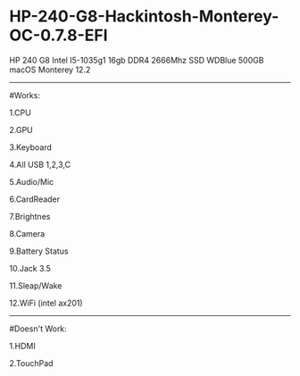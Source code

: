 # HP-240-G8-Hackintosh-Monterey-OC-0.7.8-EFI

HP 240 G8 
Intel I5-1035g1
16gb DDR4 2666Mhz
SSD WDBlue 500GB
macOS Monterey 12.2

--------------------------------------------------------------------------------

#Works:

1.CPU

2.GPU

3.Keyboard

4.All USB 1,2,3,C

5.Audio/Mic

6.CardReader

7.Brightnes 

8.Camera

9.Battery Status

10.Jack 3.5 

11.Sleap/Wake

12.WiFi (intel ax201)

----------------------------------------------------------------------------------------------------

#Doesn't Work:

1.HDMI

2.TouchPad




